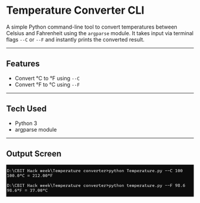 # Temperature Converter CLI

A simple Python command-line tool to convert temperatures between Celsius and Fahrenheit using the `argparse` module. It takes input via terminal flags `--C` or `--F` and instantly prints the converted result.

---

## Features
- Convert °C to °F using `--C`
- Convert °F to °C using `--F`

---

## Tech Used
- Python 3
- argparse module

---

## Output Screen
![CLI Output Screenshot](output.png)
